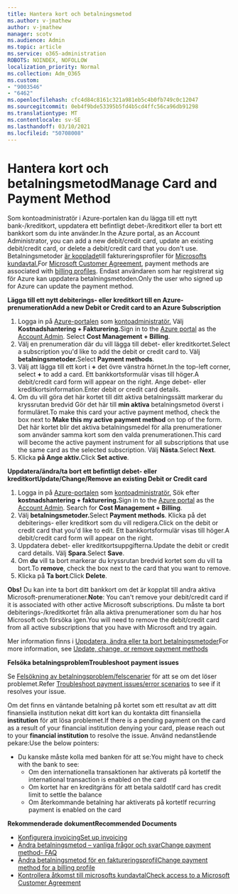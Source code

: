```yaml
---
title: Hantera kort och betalningsmetod
ms.author: v-jmathew
author: v-jmathew
manager: scotv
ms.audience: Admin
ms.topic: article
ms.service: o365-administration
ROBOTS: NOINDEX, NOFOLLOW
localization_priority: Normal
ms.collection: Adm_O365
ms.custom:
- "9003546"
- "6462"
ms.openlocfilehash: cfc4d84c8161c321a981eb5c4b0fb749c0c12047
ms.sourcegitcommit: 0eb4f9bde53395b5fd4b5cd4ffc56ca96db91298
ms.translationtype: MT
ms.contentlocale: sv-SE
ms.lasthandoff: 03/10/2021
ms.locfileid: "50708008"
---
```

# <a name="manage-card-and-payment-method"></a><span data-ttu-id="f5b51-102">Hantera kort och betalningsmetod</span><span class="sxs-lookup"><span data-stu-id="f5b51-102">Manage Card and Payment Method</span></span>

<span data-ttu-id="f5b51-103">Som kontoadministratör i Azure-portalen kan du lägga till ett nytt bank-/kreditkort, uppdatera ett befintligt debet-/kreditkort eller ta bort ett bankkort som du inte använder.</span><span class="sxs-lookup"><span data-stu-id="f5b51-103">In the Azure portal, as an Account Administrator, you can add a new debit/credit card, update an existing debit/credit card, or delete a debit/credit card that you don't use.</span></span> <span data-ttu-id="f5b51-104">Betalningsmetoder [är kopplade](https://docs.microsoft.com/azure/billing/billing-how-to-change-credit-card?WT.mc_id=Portal-Microsoft_Azure_Support#check-access-to-a-microsoft-customer-agreement)till faktureringsprofiler för [Microsofts kundavtal.](https://docs.microsoft.com/azure/billing/billing-how-to-change-credit-card?WT.mc_id=Portal-Microsoft_Azure_Support#change-payment-method-for-a-billing-profile)</span><span class="sxs-lookup"><span data-stu-id="f5b51-104">For [Microsoft Customer Agreement](https://docs.microsoft.com/azure/billing/billing-how-to-change-credit-card?WT.mc_id=Portal-Microsoft_Azure_Support#check-access-to-a-microsoft-customer-agreement), payment methods are associated with [billing profiles](https://docs.microsoft.com/azure/billing/billing-how-to-change-credit-card?WT.mc_id=Portal-Microsoft_Azure_Support#change-payment-method-for-a-billing-profile).</span></span> <span data-ttu-id="f5b51-105">Endast användaren som har registrerat sig för Azure kan uppdatera betalningsmetoden.</span><span class="sxs-lookup"><span data-stu-id="f5b51-105">Only the user who signed up for Azure can update the payment method.</span></span>

<span data-ttu-id="f5b51-106">**Lägga till ett nytt debiterings- eller kreditkort till en Azure-prenumeration**</span><span class="sxs-lookup"><span data-stu-id="f5b51-106">**Add a new Debit or Credit card to an Azure Subscription**</span></span>

1. <span data-ttu-id="f5b51-107">Logga in på [Azure-portalen](https://ms.portal.azure.com/) som [kontoadministratör.](https://docs.microsoft.com/azure/cost-management-billing/manage/billing-subscription-transfer?WT.mc_id=Portal-Microsoft_Azure_Support#whoisaa) Välj **Kostnadshantering + Fakturering.**</span><span class="sxs-lookup"><span data-stu-id="f5b51-107">Sign in to the [Azure portal](https://ms.portal.azure.com/) as the [Account Admin](https://docs.microsoft.com/azure/cost-management-billing/manage/billing-subscription-transfer?WT.mc_id=Portal-Microsoft_Azure_Support#whoisaa). Select **Cost Management + Billing**.</span></span>
2. <span data-ttu-id="f5b51-108">Välj en prenumeration där du vill lägga till debet- eller kreditkortet.</span><span class="sxs-lookup"><span data-stu-id="f5b51-108">Select a subscription you'd like to add the debit or credit card to.</span></span> <span data-ttu-id="f5b51-109">Välj **betalningsmetoder.**</span><span class="sxs-lookup"><span data-stu-id="f5b51-109">Select **Payment methods**.</span></span>
3. <span data-ttu-id="f5b51-110">Välj att lägga till ett kort i **+** det övre vänstra hörnet.</span><span class="sxs-lookup"><span data-stu-id="f5b51-110">In the top-left corner, select **+** to add a card.</span></span> <span data-ttu-id="f5b51-111">Ett bankkortsformulär visas till höger.</span><span class="sxs-lookup"><span data-stu-id="f5b51-111">A debit/credit card form will appear on the right.</span></span> <span data-ttu-id="f5b51-112">Ange debet- eller kreditkortsinformation.</span><span class="sxs-lookup"><span data-stu-id="f5b51-112">Enter debit or credit card details.</span></span>
4. <span data-ttu-id="f5b51-113">Om du vill göra det här kortet till ditt aktiva betalningssätt markerar du kryssrutan bredvid Gör det här till **min aktiva** betalningsmetod överst i formuläret.</span><span class="sxs-lookup"><span data-stu-id="f5b51-113">To make this card your active payment method, check the box next to **Make this my active payment method** on top of the form.</span></span> <span data-ttu-id="f5b51-114">Det här kortet blir det aktiva betalningsmedel för alla prenumerationer som använder samma kort som den valda prenumerationen.</span><span class="sxs-lookup"><span data-stu-id="f5b51-114">This card will become the active payment instrument for all subscriptions that use the same card as the selected subscription.</span></span> <span data-ttu-id="f5b51-115">Välj **Nästa**.</span><span class="sxs-lookup"><span data-stu-id="f5b51-115">Select **Next**.</span></span>
5. <span data-ttu-id="f5b51-116">Klicka **på Ange aktiv.**</span><span class="sxs-lookup"><span data-stu-id="f5b51-116">Click **Set active**.</span></span> 
 
<span data-ttu-id="f5b51-117">**Uppdatera/ändra/ta bort ett befintligt debet- eller kreditkort**</span><span class="sxs-lookup"><span data-stu-id="f5b51-117">**Update/Change/Remove an existing Debit or Credit card**</span></span>

1.  <span data-ttu-id="f5b51-118">Logga in på [Azure-portalen](https://portal.azure.com/) som [kontoadministratör.](https://docs.microsoft.com/azure/billing/billing-subscription-transfer?WT.mc_id=Portal-Microsoft_Azure_Support#whoisaa) Sök efter **kostnadshantering + fakturering.**</span><span class="sxs-lookup"><span data-stu-id="f5b51-118">Sign in to the [Azure portal](https://portal.azure.com/) as the [Account Admin](https://docs.microsoft.com/azure/billing/billing-subscription-transfer?WT.mc_id=Portal-Microsoft_Azure_Support#whoisaa). Search for **Cost Management + Billing**.</span></span>
2.  <span data-ttu-id="f5b51-119">Välj **betalningsmetoder.**</span><span class="sxs-lookup"><span data-stu-id="f5b51-119">Select **Payment methods**.</span></span> <span data-ttu-id="f5b51-120">Klicka på det debiterings- eller kreditkort som du vill redigera.</span><span class="sxs-lookup"><span data-stu-id="f5b51-120">Click on the debit or credit card that you'd like to edit.</span></span> <span data-ttu-id="f5b51-121">Ett bankkortsformulär visas till höger.</span><span class="sxs-lookup"><span data-stu-id="f5b51-121">A debit/credit card form will appear on the right.</span></span>
3.  <span data-ttu-id="f5b51-122">Uppdatera debet- eller kreditkortsuppgifterna.</span><span class="sxs-lookup"><span data-stu-id="f5b51-122">Update the debit or credit card details.</span></span> <span data-ttu-id="f5b51-123">Välj **Spara**.</span><span class="sxs-lookup"><span data-stu-id="f5b51-123">Select **Save**.</span></span>
4.  <span data-ttu-id="f5b51-124">Om **du** vill ta bort markerar du kryssrutan bredvid kortet som du vill ta bort.</span><span class="sxs-lookup"><span data-stu-id="f5b51-124">To **remove**, check the box next to the card that you want to remove.</span></span>
5.  <span data-ttu-id="f5b51-125">Klicka på **Ta bort**.</span><span class="sxs-lookup"><span data-stu-id="f5b51-125">Click **Delete**.</span></span>

<span data-ttu-id="f5b51-126">**Obs!** Du kan inte ta bort ditt bankkort om det är kopplat till andra aktiva Microsoft-prenumerationer.</span><span class="sxs-lookup"><span data-stu-id="f5b51-126">**Note**: You can't remove your debit/credit card if it is associated with other active Microsoft subscriptions.</span></span> <span data-ttu-id="f5b51-127">Du måste ta bort debiterings-/kreditkortet från alla aktiva prenumerationer som du har hos Microsoft och försöka igen.</span><span class="sxs-lookup"><span data-stu-id="f5b51-127">You will need to remove the debit/credit card from all active subscriptions that you have with Microsoft and try again.</span></span>

<span data-ttu-id="f5b51-128">Mer information finns i [Uppdatera, ändra eller ta bort betalningsmetoder](https://docs.microsoft.com/azure/billing/billing-how-to-change-credit-card?WT.mc_id=Portal-Microsoft_Azure_Support)</span><span class="sxs-lookup"><span data-stu-id="f5b51-128">For more information, see [Update, change, or remove payment methods](https://docs.microsoft.com/azure/billing/billing-how-to-change-credit-card?WT.mc_id=Portal-Microsoft_Azure_Support)</span></span>

<span data-ttu-id="f5b51-129">**Felsöka betalningsproblem**</span><span class="sxs-lookup"><span data-stu-id="f5b51-129">**Troubleshoot payment issues**</span></span>

<span data-ttu-id="f5b51-130">Se [Felsökning av betalningsproblem/felscenarier](https://docs.microsoft.com/azure/cost-management-billing/manage/billing-troubleshoot-azure-payment-issues) för att se om det löser problemet.</span><span class="sxs-lookup"><span data-stu-id="f5b51-130">Refer [Troubleshoot payment issues/error scenarios](https://docs.microsoft.com/azure/cost-management-billing/manage/billing-troubleshoot-azure-payment-issues) to see if it resolves your issue.</span></span>

<span data-ttu-id="f5b51-131">Om det finns en väntande betalning på kortet som ett resultat av att ditt finansiella institution nekat ditt kort kan du kontakta ditt finansiella **institution** för att lösa problemet.</span><span class="sxs-lookup"><span data-stu-id="f5b51-131">If there is a pending payment on the card as a result of your financial institution denying your card, please reach out to your **financial institution** to resolve the issue.</span></span> <span data-ttu-id="f5b51-132">Använd nedanstående pekare:</span><span class="sxs-lookup"><span data-stu-id="f5b51-132">Use the below pointers:</span></span>

- <span data-ttu-id="f5b51-133">Du kanske måste kolla med banken för att se:</span><span class="sxs-lookup"><span data-stu-id="f5b51-133">You might have to check with the bank to see:</span></span> 
    - <span data-ttu-id="f5b51-134">Om den internationella transaktionen har aktiverats på kortet</span><span class="sxs-lookup"><span data-stu-id="f5b51-134">If the international transaction is enabled on the card</span></span>
    - <span data-ttu-id="f5b51-135">Om kortet har en kreditgräns för att betala saldot</span><span class="sxs-lookup"><span data-stu-id="f5b51-135">If card has credit limit to settle the balance</span></span>
    - <span data-ttu-id="f5b51-136">Om återkommande betalning har aktiverats på kortet</span><span class="sxs-lookup"><span data-stu-id="f5b51-136">If recurring payment is enabled on the card</span></span>

<span data-ttu-id="f5b51-137">**Rekommenderade dokument**</span><span class="sxs-lookup"><span data-stu-id="f5b51-137">**Recommended Documents**</span></span>

- [<span data-ttu-id="f5b51-138">Konfigurera invoicing</span><span class="sxs-lookup"><span data-stu-id="f5b51-138">Set up invoicing</span></span>](https://docs.microsoft.com/azure/cost-management-billing/manage/pay-by-invoice)
- [<span data-ttu-id="f5b51-139">Ändra betalningsmetod – vanliga frågor och svar</span><span class="sxs-lookup"><span data-stu-id="f5b51-139">Change payment method- FAQ</span></span>](https://docs.microsoft.com/azure/cost-management-billing/manage/change-credit-card?WT.mc_id=Portal-Microsoft_Azure_Support#frequently-asked-questions)
- [<span data-ttu-id="f5b51-140">Ändra betalningsmetod för en faktureringsprofil</span><span class="sxs-lookup"><span data-stu-id="f5b51-140">Change payment method for a billing profile</span></span>](https://docs.microsoft.com/azure/cost-management-billing/manage/change-credit-card?WT.mc_id=Portal-Microsoft_Azure_Support#change-payment-method-for-a-billing-profile)
- [<span data-ttu-id="f5b51-141">Kontrollera åtkomst till microsofts kundavtal</span><span class="sxs-lookup"><span data-stu-id="f5b51-141">Check access to a Microsoft Customer Agreement</span></span>](https://docs.microsoft.com/azure/cost-management-billing/manage/change-credit-card?WT.mc_id=Portal-Microsoft_Azure_Support#check-access-to-a-microsoft-customer-agreement)
